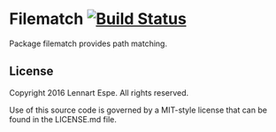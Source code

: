 Filematch [![Build Status](https://travis-ci.org/lnsp/filematch?branch=master)](https://travis-ci.org/lnsp/filematch)
=========

Package filematch provides path matching.

## License

Copyright 2016 Lennart Espe. All rights reserved.

Use of this source code is governed by a MIT-style
license that can be found in the LICENSE.md file.
